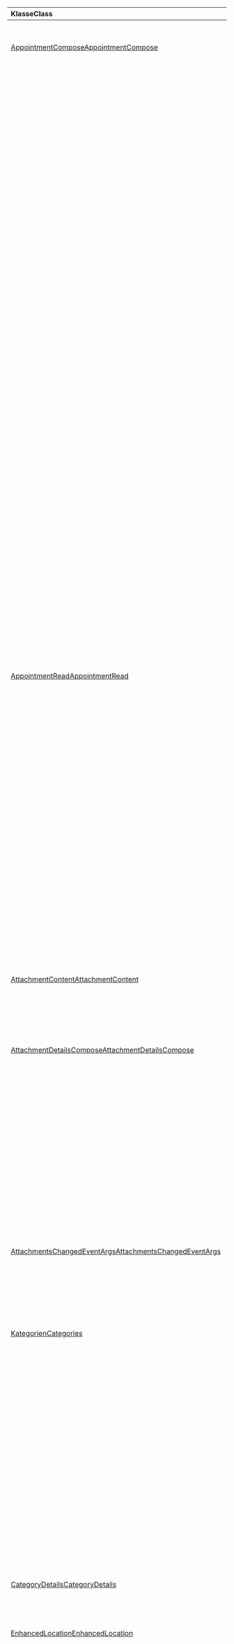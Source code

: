 | <span data-ttu-id="825cf-101">Klasse</span><span class="sxs-lookup"><span data-stu-id="825cf-101">Class</span></span> | <span data-ttu-id="825cf-102">Felder</span><span class="sxs-lookup"><span data-stu-id="825cf-102">Fields</span></span> | <span data-ttu-id="825cf-103">Beschreibung</span><span class="sxs-lookup"><span data-stu-id="825cf-103">Description</span></span> |
|:---|:---|:---|
|[<span data-ttu-id="825cf-104">AppointmentCompose</span><span class="sxs-lookup"><span data-stu-id="825cf-104">AppointmentCompose</span></span>](/javascript/api/outlook/outlook.appointmentcompose)|[<span data-ttu-id="825cf-105">addFileAttachmentFromBase64Async(base64File: string, attachmentName: string, callback?: (asyncResult: Office.AsyncResult <string> ) => void)</span><span class="sxs-lookup"><span data-stu-id="825cf-105">addFileAttachmentFromBase64Async(base64File: string, attachmentName: string, callback?: (asyncResult: Office.AsyncResult<string>) => void)</span></span>](/javascript/api/outlook/outlook.appointmentcompose#addfileattachmentfrombase64async-base64file--attachmentname--callback--asyncresult-)|<span data-ttu-id="825cf-106">Fügt eine Datei zu einer Nachricht oder einem Termin als Anlage hinzu.</span><span class="sxs-lookup"><span data-stu-id="825cf-106">Adds a file to a message or appointment as an attachment.</span></span>|
||[<span data-ttu-id="825cf-107">addFileAttachmentFromBase64Async(base64File: string, attachmentName: string, options: Office.AsyncContextOptions & { isInline: boolean }, callback?: (asyncResult: Office.AsyncResult <string> ) => void)</span><span class="sxs-lookup"><span data-stu-id="825cf-107">addFileAttachmentFromBase64Async(base64File: string, attachmentName: string, options: Office.AsyncContextOptions &  { isInline: boolean }, callback?: (asyncResult: Office.AsyncResult<string>) => void)</span></span>](/javascript/api/outlook/outlook.appointmentcompose#addfileattachmentfrombase64async-base64file--attachmentname--options--isinline--callback--asyncresult-)|<span data-ttu-id="825cf-108">Fügt eine Datei zu einer Nachricht oder einem Termin als Anlage hinzu.</span><span class="sxs-lookup"><span data-stu-id="825cf-108">Adds a file to a message or appointment as an attachment.</span></span>|
||[<span data-ttu-id="825cf-109">categories</span><span class="sxs-lookup"><span data-stu-id="825cf-109">categories</span></span>](/javascript/api/outlook/outlook.appointmentcompose#categories)|<span data-ttu-id="825cf-110">Ruft ein Objekt ab, das Methoden zum Verwalten der Kategorien des Elements bietet.</span><span class="sxs-lookup"><span data-stu-id="825cf-110">Gets an object that provides methods for managing the item's categories.</span></span>|
||[<span data-ttu-id="825cf-111">enhancedLocation</span><span class="sxs-lookup"><span data-stu-id="825cf-111">enhancedLocation</span></span>](/javascript/api/outlook/outlook.appointmentcompose#enhancedlocation)|<span data-ttu-id="825cf-112">Ruft die Speicherorte des Termins ab oder legt sie fest.</span><span class="sxs-lookup"><span data-stu-id="825cf-112">Gets or sets the locations of the appointment.</span></span>|
||[<span data-ttu-id="825cf-113">getAttachmentContentAsync(attachmentId: string, callback?: (asyncResult: Office.AsyncResult <AttachmentContent> ) => void)</span><span class="sxs-lookup"><span data-stu-id="825cf-113">getAttachmentContentAsync(attachmentId: string, callback?: (asyncResult: Office.AsyncResult<AttachmentContent>) => void)</span></span>](/javascript/api/outlook/outlook.appointmentcompose#getattachmentcontentasync-attachmentid--callback--asyncresult-)|<span data-ttu-id="825cf-114">Ruft eine Anlage aus einer Nachricht oder einem Termin ab und gibt sie als Objekt `AttachmentContent` zurück.</span><span class="sxs-lookup"><span data-stu-id="825cf-114">Gets an attachment from a message or appointment and returns it as an `AttachmentContent` object.</span></span>|
||[<span data-ttu-id="825cf-115">getAttachmentContentAsync(attachmentId: string, options: Office.AsyncContextOptions, callback?: (asyncResult: Office.AsyncResult <AttachmentContent> ) => void)</span><span class="sxs-lookup"><span data-stu-id="825cf-115">getAttachmentContentAsync(attachmentId: string, options: Office.AsyncContextOptions, callback?: (asyncResult: Office.AsyncResult<AttachmentContent>) => void)</span></span>](/javascript/api/outlook/outlook.appointmentcompose#getattachmentcontentasync-attachmentid--options--callback--asyncresult-)|<span data-ttu-id="825cf-116">Ruft eine Anlage aus einer Nachricht oder einem Termin ab und gibt sie als Objekt `AttachmentContent` zurück.</span><span class="sxs-lookup"><span data-stu-id="825cf-116">Gets an attachment from a message or appointment and returns it as an `AttachmentContent` object.</span></span>|
||<span data-ttu-id="825cf-117">[getAttachmentsAsync(callback?: (asyncResult: Office.AsyncResult<AttachmentDetailsCompose[]>) => void)](/javascript/api/outlook/outlook.appointmentcompose#getattachmentsasync-callback--asyncresult-)</span><span class="sxs-lookup"><span data-stu-id="825cf-117">[getAttachmentsAsync(callback?: (asyncResult: Office.AsyncResult<AttachmentDetailsCompose[]>) => void)](/javascript/api/outlook/outlook.appointmentcompose#getattachmentsasync-callback--asyncresult-)</span></span>|<span data-ttu-id="825cf-118">Ruft die Anlagen des Elements als Array ab.</span><span class="sxs-lookup"><span data-stu-id="825cf-118">Gets the item's attachments as an array.</span></span>|
||<span data-ttu-id="825cf-119">[getAttachmentsAsync(options: Office.AsyncContextOptions, callback?: (asyncResult: Office.AsyncResult<AttachmentDetailsCompose[]>) => void)](/javascript/api/outlook/outlook.appointmentcompose#getattachmentsasync-options--callback--asyncresult-)</span><span class="sxs-lookup"><span data-stu-id="825cf-119">[getAttachmentsAsync(options: Office.AsyncContextOptions, callback?: (asyncResult: Office.AsyncResult<AttachmentDetailsCompose[]>) => void)](/javascript/api/outlook/outlook.appointmentcompose#getattachmentsasync-options--callback--asyncresult-)</span></span>|<span data-ttu-id="825cf-120">Ruft die Anlagen des Elements als Array ab.</span><span class="sxs-lookup"><span data-stu-id="825cf-120">Gets the item's attachments as an array.</span></span>|
||[<span data-ttu-id="825cf-121">getItemIdAsync(callback: (asyncResult: Office.AsyncResult <string> ) => void)</span><span class="sxs-lookup"><span data-stu-id="825cf-121">getItemIdAsync(callback: (asyncResult: Office.AsyncResult<string>) => void)</span></span>](/javascript/api/outlook/outlook.appointmentcompose#getitemidasync-callback--asyncresult-)|<span data-ttu-id="825cf-122">Ruft asynchron die ID eines gespeicherten Elements ab.</span><span class="sxs-lookup"><span data-stu-id="825cf-122">Asynchronously gets the ID of a saved item.</span></span>|
||[<span data-ttu-id="825cf-123">getItemIdAsync(options: Office.AsyncContextOptions, callback: (asyncResult: Office.AsyncResult <string> ) => void)</span><span class="sxs-lookup"><span data-stu-id="825cf-123">getItemIdAsync(options: Office.AsyncContextOptions, callback: (asyncResult: Office.AsyncResult<string>) => void)</span></span>](/javascript/api/outlook/outlook.appointmentcompose#getitemidasync-options--callback--asyncresult-)|<span data-ttu-id="825cf-124">Ruft asynchron die ID eines gespeicherten Elements ab.</span><span class="sxs-lookup"><span data-stu-id="825cf-124">Asynchronously gets the ID of a saved item.</span></span>|
||[<span data-ttu-id="825cf-125">getSharedPropertiesAsync(callback: (asyncResult: Office.AsyncResult <SharedProperties> ) => void)</span><span class="sxs-lookup"><span data-stu-id="825cf-125">getSharedPropertiesAsync(callback: (asyncResult: Office.AsyncResult<SharedProperties>) => void)</span></span>](/javascript/api/outlook/outlook.appointmentcompose#getsharedpropertiesasync-callback--asyncresult-)|<span data-ttu-id="825cf-126">Ruft die Eigenschaften eines Termins oder einer Nachricht in einem freigegebenen Ordner ab.</span><span class="sxs-lookup"><span data-stu-id="825cf-126">Gets the properties of an appointment or message in a shared folder.</span></span>|
||[<span data-ttu-id="825cf-127">getSharedPropertiesAsync(options: Office.AsyncContextOptions, callback: (asyncResult: Office.AsyncResult <SharedProperties> ) => void)</span><span class="sxs-lookup"><span data-stu-id="825cf-127">getSharedPropertiesAsync(options: Office.AsyncContextOptions, callback: (asyncResult: Office.AsyncResult<SharedProperties>) => void)</span></span>](/javascript/api/outlook/outlook.appointmentcompose#getsharedpropertiesasync-options--callback--asyncresult-)|<span data-ttu-id="825cf-128">Ruft die Eigenschaften eines Termins oder einer Nachricht in einem freigegebenen Ordner ab.</span><span class="sxs-lookup"><span data-stu-id="825cf-128">Gets the properties of an appointment or message in a shared folder.</span></span>|
|[<span data-ttu-id="825cf-129">AppointmentRead</span><span class="sxs-lookup"><span data-stu-id="825cf-129">AppointmentRead</span></span>](/javascript/api/outlook/outlook.appointmentread)|[<span data-ttu-id="825cf-130">categories</span><span class="sxs-lookup"><span data-stu-id="825cf-130">categories</span></span>](/javascript/api/outlook/outlook.appointmentread#categories)|<span data-ttu-id="825cf-131">Ruft ein Objekt ab, das Methoden zum Verwalten der Kategorien des Elements bietet.</span><span class="sxs-lookup"><span data-stu-id="825cf-131">Gets an object that provides methods for managing the item's categories.</span></span>|
||[<span data-ttu-id="825cf-132">enhancedLocation</span><span class="sxs-lookup"><span data-stu-id="825cf-132">enhancedLocation</span></span>](/javascript/api/outlook/outlook.appointmentread#enhancedlocation)|<span data-ttu-id="825cf-133">Ruft die Speicherorte eines Termins ab.</span><span class="sxs-lookup"><span data-stu-id="825cf-133">Gets the locations of an appointment.</span></span>|
||[<span data-ttu-id="825cf-134">getAttachmentContentAsync(attachmentId: string, callback?: (asyncResult: Office.AsyncResult <AttachmentContent> ) => void)</span><span class="sxs-lookup"><span data-stu-id="825cf-134">getAttachmentContentAsync(attachmentId: string, callback?: (asyncResult: Office.AsyncResult<AttachmentContent>) => void)</span></span>](/javascript/api/outlook/outlook.appointmentread#getattachmentcontentasync-attachmentid--callback--asyncresult-)|<span data-ttu-id="825cf-135">Ruft eine Anlage aus einer Nachricht oder einem Termin ab und gibt sie als Objekt `AttachmentContent` zurück.</span><span class="sxs-lookup"><span data-stu-id="825cf-135">Gets an attachment from a message or appointment and returns it as an `AttachmentContent` object.</span></span>|
||[<span data-ttu-id="825cf-136">getAttachmentContentAsync(attachmentId: string, options: Office.AsyncContextOptions, callback?: (asyncResult: Office.AsyncResult <AttachmentContent> ) => void)</span><span class="sxs-lookup"><span data-stu-id="825cf-136">getAttachmentContentAsync(attachmentId: string, options: Office.AsyncContextOptions, callback?: (asyncResult: Office.AsyncResult<AttachmentContent>) => void)</span></span>](/javascript/api/outlook/outlook.appointmentread#getattachmentcontentasync-attachmentid--options--callback--asyncresult-)|<span data-ttu-id="825cf-137">Ruft eine Anlage aus einer Nachricht oder einem Termin ab und gibt sie als Objekt `AttachmentContent` zurück.</span><span class="sxs-lookup"><span data-stu-id="825cf-137">Gets an attachment from a message or appointment and returns it as an `AttachmentContent` object.</span></span>|
||[<span data-ttu-id="825cf-138">getSharedPropertiesAsync(callback: (asyncResult: Office.AsyncResult <SharedProperties> ) => void)</span><span class="sxs-lookup"><span data-stu-id="825cf-138">getSharedPropertiesAsync(callback: (asyncResult: Office.AsyncResult<SharedProperties>) => void)</span></span>](/javascript/api/outlook/outlook.appointmentread#getsharedpropertiesasync-callback--asyncresult-)|<span data-ttu-id="825cf-139">Ruft die Eigenschaften eines Termins oder einer Nachricht in einem freigegebenen Ordner ab.</span><span class="sxs-lookup"><span data-stu-id="825cf-139">Gets the properties of an appointment or message in a shared folder.</span></span>|
||[<span data-ttu-id="825cf-140">getSharedPropertiesAsync(options: Office.AsyncContextOptions, callback: (asyncResult: Office.AsyncResult <SharedProperties> ) => void)</span><span class="sxs-lookup"><span data-stu-id="825cf-140">getSharedPropertiesAsync(options: Office.AsyncContextOptions, callback: (asyncResult: Office.AsyncResult<SharedProperties>) => void)</span></span>](/javascript/api/outlook/outlook.appointmentread#getsharedpropertiesasync-options--callback--asyncresult-)|<span data-ttu-id="825cf-141">Ruft die Eigenschaften eines Termins oder einer Nachricht in einem freigegebenen Ordner ab.</span><span class="sxs-lookup"><span data-stu-id="825cf-141">Gets the properties of an appointment or message in a shared folder.</span></span>|
|[<span data-ttu-id="825cf-142">AttachmentContent</span><span class="sxs-lookup"><span data-stu-id="825cf-142">AttachmentContent</span></span>](/javascript/api/outlook/outlook.attachmentcontent)|[<span data-ttu-id="825cf-143">content</span><span class="sxs-lookup"><span data-stu-id="825cf-143">content</span></span>](/javascript/api/outlook/outlook.attachmentcontent#content)|<span data-ttu-id="825cf-144">Der Inhalt einer Anlage als Zeichenfolge.</span><span class="sxs-lookup"><span data-stu-id="825cf-144">The content of an attachment as a string.</span></span>|
||[<span data-ttu-id="825cf-145">format</span><span class="sxs-lookup"><span data-stu-id="825cf-145">format</span></span>](/javascript/api/outlook/outlook.attachmentcontent#format)|<span data-ttu-id="825cf-146">Das Zeichenfolgenformat, das für den Inhalt einer Anlage verwendet werden soll.</span><span class="sxs-lookup"><span data-stu-id="825cf-146">The string format to use for an attachment's content.</span></span>|
|[<span data-ttu-id="825cf-147">AttachmentDetailsCompose</span><span class="sxs-lookup"><span data-stu-id="825cf-147">AttachmentDetailsCompose</span></span>](/javascript/api/outlook/outlook.attachmentdetailscompose)|[<span data-ttu-id="825cf-148">attachmentType</span><span class="sxs-lookup"><span data-stu-id="825cf-148">attachmentType</span></span>](/javascript/api/outlook/outlook.attachmentdetailscompose#attachmenttype)|<span data-ttu-id="825cf-149">Ruft einen Wert ab, der den Typ einer Anlage angibt.</span><span class="sxs-lookup"><span data-stu-id="825cf-149">Gets a value that indicates the type of an attachment.</span></span>|
||[<span data-ttu-id="825cf-150">id</span><span class="sxs-lookup"><span data-stu-id="825cf-150">id</span></span>](/javascript/api/outlook/outlook.attachmentdetailscompose#id)|<span data-ttu-id="825cf-151">Ruft den Index der Anlage ab.</span><span class="sxs-lookup"><span data-stu-id="825cf-151">Gets the index of the attachment.</span></span>|
||[<span data-ttu-id="825cf-152">isInline</span><span class="sxs-lookup"><span data-stu-id="825cf-152">isInline</span></span>](/javascript/api/outlook/outlook.attachmentdetailscompose#isinline)|<span data-ttu-id="825cf-153">Ruft einen Wert ab, der angibt, ob die Anlage im Textkörper des Elements angezeigt werden soll.</span><span class="sxs-lookup"><span data-stu-id="825cf-153">Gets a value that indicates whether the attachment should be displayed in the body of the item.</span></span>|
||[<span data-ttu-id="825cf-154">name</span><span class="sxs-lookup"><span data-stu-id="825cf-154">name</span></span>](/javascript/api/outlook/outlook.attachmentdetailscompose#name)|<span data-ttu-id="825cf-155">Ruft den Namen der Anlage ab.</span><span class="sxs-lookup"><span data-stu-id="825cf-155">Gets the name of the attachment.</span></span>|
||[<span data-ttu-id="825cf-156">size</span><span class="sxs-lookup"><span data-stu-id="825cf-156">size</span></span>](/javascript/api/outlook/outlook.attachmentdetailscompose#size)|<span data-ttu-id="825cf-157">Ruft die Größe der Anlage in Byte ab.</span><span class="sxs-lookup"><span data-stu-id="825cf-157">Gets the size of the attachment in bytes.</span></span>|
||[<span data-ttu-id="825cf-158">url</span><span class="sxs-lookup"><span data-stu-id="825cf-158">url</span></span>](/javascript/api/outlook/outlook.attachmentdetailscompose#url)|<span data-ttu-id="825cf-159">Ruft die URL der Anlage ab, wenn ihr Typ `MailboxEnums.AttachmentType.Cloud` ist.</span><span class="sxs-lookup"><span data-stu-id="825cf-159">Gets the url of the attachment if its type is `MailboxEnums.AttachmentType.Cloud`.</span></span>|
|[<span data-ttu-id="825cf-160">AttachmentsChangedEventArgs</span><span class="sxs-lookup"><span data-stu-id="825cf-160">AttachmentsChangedEventArgs</span></span>](/javascript/api/outlook/outlook.attachmentschangedeventargs)|[<span data-ttu-id="825cf-161">attachmentDetails</span><span class="sxs-lookup"><span data-stu-id="825cf-161">attachmentDetails</span></span>](/javascript/api/outlook/outlook.attachmentschangedeventargs#attachmentdetails)||
||[<span data-ttu-id="825cf-162">attachmentStatus</span><span class="sxs-lookup"><span data-stu-id="825cf-162">attachmentStatus</span></span>](/javascript/api/outlook/outlook.attachmentschangedeventargs#attachmentstatus)|<span data-ttu-id="825cf-163">Ruft ab, ob die Anlagen hinzugefügt oder entfernt wurden.</span><span class="sxs-lookup"><span data-stu-id="825cf-163">Gets whether the attachments were added or removed.</span></span>|
||[<span data-ttu-id="825cf-164">type</span><span class="sxs-lookup"><span data-stu-id="825cf-164">type</span></span>](/javascript/api/outlook/outlook.attachmentschangedeventargs#type)|<span data-ttu-id="825cf-165">Ruft den Typ des Ereignisses ab.</span><span class="sxs-lookup"><span data-stu-id="825cf-165">Gets the type of the event.</span></span>|
|[<span data-ttu-id="825cf-166">Kategorien</span><span class="sxs-lookup"><span data-stu-id="825cf-166">Categories</span></span>](/javascript/api/outlook/outlook.categories)|<span data-ttu-id="825cf-167">[addAsync(categories: string[], callback?: (asyncResult: Office.AsyncResult <void> ) => void)](/javascript/api/outlook/outlook.categories#addasync-categories--callback--asyncresult-)</span><span class="sxs-lookup"><span data-stu-id="825cf-167">[addAsync(categories: string[], callback?: (asyncResult: Office.AsyncResult<void>) => void)](/javascript/api/outlook/outlook.categories#addasync-categories--callback--asyncresult-)</span></span>|<span data-ttu-id="825cf-168">Fügt einem Element Kategorien hinzu.</span><span class="sxs-lookup"><span data-stu-id="825cf-168">Adds categories to an item.</span></span>|
||<span data-ttu-id="825cf-169">[addAsync(categories: string[], options: Office.AsyncContextOptions, callback?: (asyncResult: Office.AsyncResult <void> ) => void)](/javascript/api/outlook/outlook.categories#addasync-categories--options--callback--asyncresult-)</span><span class="sxs-lookup"><span data-stu-id="825cf-169">[addAsync(categories: string[], options: Office.AsyncContextOptions, callback?: (asyncResult: Office.AsyncResult<void>) => void)](/javascript/api/outlook/outlook.categories#addasync-categories--options--callback--asyncresult-)</span></span>|<span data-ttu-id="825cf-170">Fügt einem Element Kategorien hinzu.</span><span class="sxs-lookup"><span data-stu-id="825cf-170">Adds categories to an item.</span></span>|
||<span data-ttu-id="825cf-171">[getAsync(callback: (asyncResult: Office.AsyncResult<CategoryDetails[]>) => void)](/javascript/api/outlook/outlook.categories#getasync-callback--asyncresult-)</span><span class="sxs-lookup"><span data-stu-id="825cf-171">[getAsync(callback: (asyncResult: Office.AsyncResult<CategoryDetails[]>) => void)](/javascript/api/outlook/outlook.categories#getasync-callback--asyncresult-)</span></span>|<span data-ttu-id="825cf-172">Ruft die Kategorien eines Elements ab.</span><span class="sxs-lookup"><span data-stu-id="825cf-172">Gets an item's categories.</span></span>|
||<span data-ttu-id="825cf-173">[getAsync(options: Office.AsyncContextOptions, callback: (asyncResult: Office.AsyncResult<CategoryDetails[]>) => void)](/javascript/api/outlook/outlook.categories#getasync-options--callback--asyncresult-)</span><span class="sxs-lookup"><span data-stu-id="825cf-173">[getAsync(options: Office.AsyncContextOptions, callback: (asyncResult: Office.AsyncResult<CategoryDetails[]>) => void)](/javascript/api/outlook/outlook.categories#getasync-options--callback--asyncresult-)</span></span>|<span data-ttu-id="825cf-174">Ruft die Kategorien eines Elements ab.</span><span class="sxs-lookup"><span data-stu-id="825cf-174">Gets an item's categories.</span></span>|
||<span data-ttu-id="825cf-175">[removeAsync(categories: string[], callback?: (asyncResult: Office.AsyncResult <void> ) => void)](/javascript/api/outlook/outlook.categories#removeasync-categories--callback--asyncresult-)</span><span class="sxs-lookup"><span data-stu-id="825cf-175">[removeAsync(categories: string[], callback?: (asyncResult: Office.AsyncResult<void>) => void)](/javascript/api/outlook/outlook.categories#removeasync-categories--callback--asyncresult-)</span></span>|<span data-ttu-id="825cf-176">Entfernt Kategorien aus einem Element.</span><span class="sxs-lookup"><span data-stu-id="825cf-176">Removes categories from an item.</span></span>|
||<span data-ttu-id="825cf-177">[removeAsync(categories: string[], options: Office.AsyncContextOptions, callback?: (asyncResult: Office.AsyncResult <void> ) => void)](/javascript/api/outlook/outlook.categories#removeasync-categories--options--callback--asyncresult-)</span><span class="sxs-lookup"><span data-stu-id="825cf-177">[removeAsync(categories: string[], options: Office.AsyncContextOptions, callback?: (asyncResult: Office.AsyncResult<void>) => void)](/javascript/api/outlook/outlook.categories#removeasync-categories--options--callback--asyncresult-)</span></span>|<span data-ttu-id="825cf-178">Entfernt Kategorien aus einem Element.</span><span class="sxs-lookup"><span data-stu-id="825cf-178">Removes categories from an item.</span></span>|
|[<span data-ttu-id="825cf-179">CategoryDetails</span><span class="sxs-lookup"><span data-stu-id="825cf-179">CategoryDetails</span></span>](/javascript/api/outlook/outlook.categorydetails)|[<span data-ttu-id="825cf-180">color</span><span class="sxs-lookup"><span data-stu-id="825cf-180">color</span></span>](/javascript/api/outlook/outlook.categorydetails#color)|<span data-ttu-id="825cf-181">Die Farbe der Kategorie.</span><span class="sxs-lookup"><span data-stu-id="825cf-181">The color of the category.</span></span>|
||[<span data-ttu-id="825cf-182">displayName</span><span class="sxs-lookup"><span data-stu-id="825cf-182">displayName</span></span>](/javascript/api/outlook/outlook.categorydetails#displayname)|<span data-ttu-id="825cf-183">Der Name der Kategorie.</span><span class="sxs-lookup"><span data-stu-id="825cf-183">The name of the category.</span></span>|
|[<span data-ttu-id="825cf-184">EnhancedLocation</span><span class="sxs-lookup"><span data-stu-id="825cf-184">EnhancedLocation</span></span>](/javascript/api/outlook/outlook.enhancedlocation)|<span data-ttu-id="825cf-185">[addAsync(locationIdentifiers: LocationIdentifier[], callback?: (asyncResult: Office.AsyncResult <void> ) => void)](/javascript/api/outlook/outlook.enhancedlocation#addasync-locationidentifiers--callback--asyncresult-)</span><span class="sxs-lookup"><span data-stu-id="825cf-185">[addAsync(locationIdentifiers: LocationIdentifier[], callback?: (asyncResult: Office.AsyncResult<void>) => void)](/javascript/api/outlook/outlook.enhancedlocation#addasync-locationidentifiers--callback--asyncresult-)</span></span>|<span data-ttu-id="825cf-186">Fügt dem Satz von Speicherorten hinzu, die dem Termin zugeordnet sind.</span><span class="sxs-lookup"><span data-stu-id="825cf-186">Adds to the set of locations associated with the appointment.</span></span>|
||<span data-ttu-id="825cf-187">[addAsync(locationIdentifiers: LocationIdentifier[], options: Office.AsyncContextOptions, callback?: (asyncResult: Office.AsyncResult <void> ) => void)](/javascript/api/outlook/outlook.enhancedlocation#addasync-locationidentifiers--options--callback--asyncresult-)</span><span class="sxs-lookup"><span data-stu-id="825cf-187">[addAsync(locationIdentifiers: LocationIdentifier[], options: Office.AsyncContextOptions, callback?: (asyncResult: Office.AsyncResult<void>) => void)](/javascript/api/outlook/outlook.enhancedlocation#addasync-locationidentifiers--options--callback--asyncresult-)</span></span>|<span data-ttu-id="825cf-188">Fügt dem Satz von Speicherorten hinzu, die dem Termin zugeordnet sind.</span><span class="sxs-lookup"><span data-stu-id="825cf-188">Adds to the set of locations associated with the appointment.</span></span>|
||<span data-ttu-id="825cf-189">[getAsync(callback?: (asyncResult: Office.AsyncResult<LocationDetails[]>) => void)](/javascript/api/outlook/outlook.enhancedlocation#getasync-callback--asyncresult-)</span><span class="sxs-lookup"><span data-stu-id="825cf-189">[getAsync(callback?: (asyncResult: Office.AsyncResult<LocationDetails[]>) => void)](/javascript/api/outlook/outlook.enhancedlocation#getasync-callback--asyncresult-)</span></span>|<span data-ttu-id="825cf-190">Ruft den Satz von Speicherorten ab, die dem Termin zugeordnet sind.</span><span class="sxs-lookup"><span data-stu-id="825cf-190">Gets the set of locations associated with the appointment.</span></span>|
||<span data-ttu-id="825cf-191">[getAsync(options: Office.AsyncContextOptions, callback?: (asyncResult: Office.AsyncResult<LocationDetails[]>) => void)](/javascript/api/outlook/outlook.enhancedlocation#getasync-options--callback--asyncresult-)</span><span class="sxs-lookup"><span data-stu-id="825cf-191">[getAsync(options: Office.AsyncContextOptions, callback?: (asyncResult: Office.AsyncResult<LocationDetails[]>) => void)](/javascript/api/outlook/outlook.enhancedlocation#getasync-options--callback--asyncresult-)</span></span>|<span data-ttu-id="825cf-192">Ruft den Satz von Speicherorten ab, die dem Termin zugeordnet sind.</span><span class="sxs-lookup"><span data-stu-id="825cf-192">Gets the set of locations associated with the appointment.</span></span>|
||<span data-ttu-id="825cf-193">[removeAsync(locationIdentifiers: LocationIdentifier[], callback?: (asyncResult: Office.AsyncResult <void> ) => void)](/javascript/api/outlook/outlook.enhancedlocation#removeasync-locationidentifiers--callback--asyncresult-)</span><span class="sxs-lookup"><span data-stu-id="825cf-193">[removeAsync(locationIdentifiers: LocationIdentifier[], callback?: (asyncResult: Office.AsyncResult<void>) => void)](/javascript/api/outlook/outlook.enhancedlocation#removeasync-locationidentifiers--callback--asyncresult-)</span></span>|<span data-ttu-id="825cf-194">Entfernt die Dem Termin zugeordneten Speicherorte.</span><span class="sxs-lookup"><span data-stu-id="825cf-194">Removes the set of locations associated with the appointment.</span></span>|
||<span data-ttu-id="825cf-195">[removeAsync(locationIdentifiers: LocationIdentifier[], options: Office.AsyncContextOptions, callback?: (asyncResult: Office.AsyncResult <void> ) => void)](/javascript/api/outlook/outlook.enhancedlocation#removeasync-locationidentifiers--options--callback--asyncresult-)</span><span class="sxs-lookup"><span data-stu-id="825cf-195">[removeAsync(locationIdentifiers: LocationIdentifier[], options: Office.AsyncContextOptions, callback?: (asyncResult: Office.AsyncResult<void>) => void)](/javascript/api/outlook/outlook.enhancedlocation#removeasync-locationidentifiers--options--callback--asyncresult-)</span></span>|<span data-ttu-id="825cf-196">Entfernt die Dem Termin zugeordneten Speicherorte.</span><span class="sxs-lookup"><span data-stu-id="825cf-196">Removes the set of locations associated with the appointment.</span></span>|
|[<span data-ttu-id="825cf-197">EnhancedLocationsChangedEventArgs</span><span class="sxs-lookup"><span data-stu-id="825cf-197">EnhancedLocationsChangedEventArgs</span></span>](/javascript/api/outlook/outlook.enhancedlocationschangedeventargs)|[<span data-ttu-id="825cf-198">enhancedLocations</span><span class="sxs-lookup"><span data-stu-id="825cf-198">enhancedLocations</span></span>](/javascript/api/outlook/outlook.enhancedlocationschangedeventargs#enhancedlocations)|<span data-ttu-id="825cf-199">Ruft den Satz erweiterter Speicherorte ab.</span><span class="sxs-lookup"><span data-stu-id="825cf-199">Gets the set of enhanced locations.</span></span>|
||[<span data-ttu-id="825cf-200">type</span><span class="sxs-lookup"><span data-stu-id="825cf-200">type</span></span>](/javascript/api/outlook/outlook.enhancedlocationschangedeventargs#type)|<span data-ttu-id="825cf-201">Ruft den Typ des Ereignisses ab.</span><span class="sxs-lookup"><span data-stu-id="825cf-201">Gets the type of the event.</span></span>|
|[<span data-ttu-id="825cf-202">InternetHeaders</span><span class="sxs-lookup"><span data-stu-id="825cf-202">InternetHeaders</span></span>](/javascript/api/outlook/outlook.internetheaders)|<span data-ttu-id="825cf-203">[getAsync(names: string[], callback?: (asyncResult: Office.AsyncResult <InternetHeaders> ) => void)](/javascript/api/outlook/outlook.internetheaders#getasync-names--callback--asyncresult-)</span><span class="sxs-lookup"><span data-stu-id="825cf-203">[getAsync(names: string[], callback?: (asyncResult: Office.AsyncResult<InternetHeaders>) => void)](/javascript/api/outlook/outlook.internetheaders#getasync-names--callback--asyncresult-)</span></span>|<span data-ttu-id="825cf-204">Bei einem Array von Internetheadernamen gibt diese Methode ein Wörterbuch zurück, das diese Internetheader und deren Werte enthält.</span><span class="sxs-lookup"><span data-stu-id="825cf-204">Given an array of internet header names, this method returns a dictionary containing those internet headers and their values.</span></span>|
||<span data-ttu-id="825cf-205">[getAsync(names: string[], options: Office.AsyncContextOptions, callback?: (asyncResult: Office.AsyncResult <InternetHeaders> ) => void)](/javascript/api/outlook/outlook.internetheaders#getasync-names--options--callback--asyncresult-)</span><span class="sxs-lookup"><span data-stu-id="825cf-205">[getAsync(names: string[], options: Office.AsyncContextOptions, callback?: (asyncResult: Office.AsyncResult<InternetHeaders>) => void)](/javascript/api/outlook/outlook.internetheaders#getasync-names--options--callback--asyncresult-)</span></span>|<span data-ttu-id="825cf-206">Bei einem Array von Internetheadernamen gibt diese Methode ein Wörterbuch zurück, das diese Internetheader und deren Werte enthält.</span><span class="sxs-lookup"><span data-stu-id="825cf-206">Given an array of internet header names, this method returns a dictionary containing those internet headers and their values.</span></span>|
||<span data-ttu-id="825cf-207">[removeAsync(names: string[], callback?: (asyncResult: Office.AsyncResult <InternetHeaders> ) => void)](/javascript/api/outlook/outlook.internetheaders#removeasync-names--callback--asyncresult-)</span><span class="sxs-lookup"><span data-stu-id="825cf-207">[removeAsync(names: string[], callback?: (asyncResult: Office.AsyncResult<InternetHeaders>) => void)](/javascript/api/outlook/outlook.internetheaders#removeasync-names--callback--asyncresult-)</span></span>|<span data-ttu-id="825cf-208">Bei einem Array von Internetheadernamen entfernt diese Methode die angegebenen Kopfzeilen aus der Internetheadersammlung.</span><span class="sxs-lookup"><span data-stu-id="825cf-208">Given an array of internet header names, this method removes the specified headers from the internet header collection.</span></span>|
||<span data-ttu-id="825cf-209">[removeAsync(names: string[], options: Office.AsyncContextOptions, callback?: (asyncResult: Office.AsyncResult <InternetHeaders> ) => void)](/javascript/api/outlook/outlook.internetheaders#removeasync-names--options--callback--asyncresult-)</span><span class="sxs-lookup"><span data-stu-id="825cf-209">[removeAsync(names: string[], options: Office.AsyncContextOptions, callback?: (asyncResult: Office.AsyncResult<InternetHeaders>) => void)](/javascript/api/outlook/outlook.internetheaders#removeasync-names--options--callback--asyncresult-)</span></span>|<span data-ttu-id="825cf-210">Bei einem Array von Internetheadernamen entfernt diese Methode die angegebenen Kopfzeilen aus der Internetheadersammlung.</span><span class="sxs-lookup"><span data-stu-id="825cf-210">Given an array of internet header names, this method removes the specified headers from the internet header collection.</span></span>|
||[<span data-ttu-id="825cf-211">setAsync(headers: Object, callback?: (asyncResult: Office.AsyncResult <void> ) => void)</span><span class="sxs-lookup"><span data-stu-id="825cf-211">setAsync(headers: Object, callback?: (asyncResult: Office.AsyncResult<void>) => void)</span></span>](/javascript/api/outlook/outlook.internetheaders#setasync-headers--callback--asyncresult-)|<span data-ttu-id="825cf-212">Legt die angegebenen Internetheader auf die angegebenen Werte fest.</span><span class="sxs-lookup"><span data-stu-id="825cf-212">Sets the specified internet headers to the specified values.</span></span>|
||[<span data-ttu-id="825cf-213">setAsync(headers: Object, options: Office.AsyncContextOptions, callback?: (asyncResult: Office.AsyncResult <void> ) => void)</span><span class="sxs-lookup"><span data-stu-id="825cf-213">setAsync(headers: Object, options: Office.AsyncContextOptions, callback?: (asyncResult: Office.AsyncResult<void>) => void)</span></span>](/javascript/api/outlook/outlook.internetheaders#setasync-headers--options--callback--asyncresult-)|<span data-ttu-id="825cf-214">Legt die angegebenen Internetheader auf die angegebenen Werte fest.</span><span class="sxs-lookup"><span data-stu-id="825cf-214">Sets the specified internet headers to the specified values.</span></span>|
|[<span data-ttu-id="825cf-215">LocationDetails</span><span class="sxs-lookup"><span data-stu-id="825cf-215">LocationDetails</span></span>](/javascript/api/outlook/outlook.locationdetails)|[<span data-ttu-id="825cf-216">displayName</span><span class="sxs-lookup"><span data-stu-id="825cf-216">displayName</span></span>](/javascript/api/outlook/outlook.locationdetails#displayname)|<span data-ttu-id="825cf-217">Der Anzeigename des Speicherorts.</span><span class="sxs-lookup"><span data-stu-id="825cf-217">The location's display name.</span></span>|
||[<span data-ttu-id="825cf-218">emailAddress</span><span class="sxs-lookup"><span data-stu-id="825cf-218">emailAddress</span></span>](/javascript/api/outlook/outlook.locationdetails#emailaddress)|<span data-ttu-id="825cf-219">Die dem Standort zugeordnete E-Mail-Adresse.</span><span class="sxs-lookup"><span data-stu-id="825cf-219">The email address associated with the location.</span></span>|
||[<span data-ttu-id="825cf-220">locationIdentifier</span><span class="sxs-lookup"><span data-stu-id="825cf-220">locationIdentifier</span></span>](/javascript/api/outlook/outlook.locationdetails#locationidentifier)|<span data-ttu-id="825cf-221">Die `LocationIdentifier` des Speicherorts.</span><span class="sxs-lookup"><span data-stu-id="825cf-221">The `LocationIdentifier` of the location.</span></span>|
|[<span data-ttu-id="825cf-222">LocationIdentifier</span><span class="sxs-lookup"><span data-stu-id="825cf-222">LocationIdentifier</span></span>](/javascript/api/outlook/outlook.locationidentifier)|[<span data-ttu-id="825cf-223">id</span><span class="sxs-lookup"><span data-stu-id="825cf-223">id</span></span>](/javascript/api/outlook/outlook.locationidentifier#id)|<span data-ttu-id="825cf-224">Die eindeutige ID des Speicherorts.</span><span class="sxs-lookup"><span data-stu-id="825cf-224">The location's unique ID.</span></span>|
||[<span data-ttu-id="825cf-225">type</span><span class="sxs-lookup"><span data-stu-id="825cf-225">type</span></span>](/javascript/api/outlook/outlook.locationidentifier#type)|<span data-ttu-id="825cf-226">Der Typ des Speicherorts.</span><span class="sxs-lookup"><span data-stu-id="825cf-226">The location's type.</span></span>|
|[<span data-ttu-id="825cf-227">Postfach</span><span class="sxs-lookup"><span data-stu-id="825cf-227">Mailbox</span></span>](/javascript/api/outlook/outlook.mailbox)|[<span data-ttu-id="825cf-228">masterCategories</span><span class="sxs-lookup"><span data-stu-id="825cf-228">masterCategories</span></span>](/javascript/api/outlook/outlook.mailbox#mastercategories)|<span data-ttu-id="825cf-229">Ruft ein Objekt ab, das Methoden zum Verwalten der Kategorienmasterliste bietet, die einem Postfach zugeordnet sind.</span><span class="sxs-lookup"><span data-stu-id="825cf-229">Gets an object that provides methods to manage the categories master list associated with a mailbox.</span></span>|
|[<span data-ttu-id="825cf-230">MasterCategories</span><span class="sxs-lookup"><span data-stu-id="825cf-230">MasterCategories</span></span>](/javascript/api/outlook/outlook.mastercategories)|<span data-ttu-id="825cf-231">[addAsync(categories: CategoryDetails[], callback?: (asyncResult: Office.AsyncResult <void> ) => void)](/javascript/api/outlook/outlook.mastercategories#addasync-categories--callback--asyncresult-)</span><span class="sxs-lookup"><span data-stu-id="825cf-231">[addAsync(categories: CategoryDetails[], callback?: (asyncResult: Office.AsyncResult<void>) => void)](/javascript/api/outlook/outlook.mastercategories#addasync-categories--callback--asyncresult-)</span></span>|<span data-ttu-id="825cf-232">Fügt der Masterliste eines Postfachs Kategorien hinzu.</span><span class="sxs-lookup"><span data-stu-id="825cf-232">Adds categories to the master list on a mailbox.</span></span>|
||<span data-ttu-id="825cf-233">[addAsync(categories: CategoryDetails[], options: Office.AsyncContextOptions, callback?: (asyncResult: Office.AsyncResult <void> ) => void)](/javascript/api/outlook/outlook.mastercategories#addasync-categories--options--callback--asyncresult-)</span><span class="sxs-lookup"><span data-stu-id="825cf-233">[addAsync(categories: CategoryDetails[], options: Office.AsyncContextOptions, callback?: (asyncResult: Office.AsyncResult<void>) => void)](/javascript/api/outlook/outlook.mastercategories#addasync-categories--options--callback--asyncresult-)</span></span>|<span data-ttu-id="825cf-234">Fügt der Masterliste eines Postfachs Kategorien hinzu.</span><span class="sxs-lookup"><span data-stu-id="825cf-234">Adds categories to the master list on a mailbox.</span></span>|
||<span data-ttu-id="825cf-235">[getAsync(callback: (asyncResult: Office.AsyncResult<CategoryDetails[]>) => void)](/javascript/api/outlook/outlook.mastercategories#getasync-callback--asyncresult-)</span><span class="sxs-lookup"><span data-stu-id="825cf-235">[getAsync(callback: (asyncResult: Office.AsyncResult<CategoryDetails[]>) => void)](/javascript/api/outlook/outlook.mastercategories#getasync-callback--asyncresult-)</span></span>|<span data-ttu-id="825cf-236">Ruft die Hauptliste der Kategorien für ein Postfach ab.</span><span class="sxs-lookup"><span data-stu-id="825cf-236">Gets the master list of categories on a mailbox.</span></span>|
||<span data-ttu-id="825cf-237">[getAsync(options: Office.AsyncContextOptions, callback: (asyncResult: Office.AsyncResult<CategoryDetails[]>) => void)](/javascript/api/outlook/outlook.mastercategories#getasync-options--callback--asyncresult-)</span><span class="sxs-lookup"><span data-stu-id="825cf-237">[getAsync(options: Office.AsyncContextOptions, callback: (asyncResult: Office.AsyncResult<CategoryDetails[]>) => void)](/javascript/api/outlook/outlook.mastercategories#getasync-options--callback--asyncresult-)</span></span>|<span data-ttu-id="825cf-238">Ruft die Hauptliste der Kategorien für ein Postfach ab.</span><span class="sxs-lookup"><span data-stu-id="825cf-238">Gets the master list of categories on a mailbox.</span></span>|
||<span data-ttu-id="825cf-239">[removeAsync(categories: string[], callback?: (asyncResult: Office.AsyncResult <void> ) => void)](/javascript/api/outlook/outlook.mastercategories#removeasync-categories--callback--asyncresult-)</span><span class="sxs-lookup"><span data-stu-id="825cf-239">[removeAsync(categories: string[], callback?: (asyncResult: Office.AsyncResult<void>) => void)](/javascript/api/outlook/outlook.mastercategories#removeasync-categories--callback--asyncresult-)</span></span>|<span data-ttu-id="825cf-240">Entfernt Kategorien aus der Masterliste eines Postfachs.</span><span class="sxs-lookup"><span data-stu-id="825cf-240">Removes categories from the master list on a mailbox.</span></span>|
||<span data-ttu-id="825cf-241">[removeAsync(categories: string[], options: Office.AsyncContextOptions, callback?: (asyncResult: Office.AsyncResult <void> ) => void)](/javascript/api/outlook/outlook.mastercategories#removeasync-categories--options--callback--asyncresult-)</span><span class="sxs-lookup"><span data-stu-id="825cf-241">[removeAsync(categories: string[], options: Office.AsyncContextOptions, callback?: (asyncResult: Office.AsyncResult<void>) => void)](/javascript/api/outlook/outlook.mastercategories#removeasync-categories--options--callback--asyncresult-)</span></span>|<span data-ttu-id="825cf-242">Entfernt Kategorien aus der Masterliste eines Postfachs.</span><span class="sxs-lookup"><span data-stu-id="825cf-242">Removes categories from the master list on a mailbox.</span></span>|
|[<span data-ttu-id="825cf-243">MessageCompose</span><span class="sxs-lookup"><span data-stu-id="825cf-243">MessageCompose</span></span>](/javascript/api/outlook/outlook.messagecompose)|[<span data-ttu-id="825cf-244">addFileAttachmentFromBase64Async(base64File: string, attachmentName: string, callback?: (asyncResult: Office.AsyncResult <string> ) => void)</span><span class="sxs-lookup"><span data-stu-id="825cf-244">addFileAttachmentFromBase64Async(base64File: string, attachmentName: string, callback?: (asyncResult: Office.AsyncResult<string>) => void)</span></span>](/javascript/api/outlook/outlook.messagecompose#addfileattachmentfrombase64async-base64file--attachmentname--callback--asyncresult-)|<span data-ttu-id="825cf-245">Fügt eine Datei zu einer Nachricht oder einem Termin als Anlage hinzu.</span><span class="sxs-lookup"><span data-stu-id="825cf-245">Adds a file to a message or appointment as an attachment.</span></span>|
||[<span data-ttu-id="825cf-246">addFileAttachmentFromBase64Async(base64File: string, attachmentName: string, options: Office.AsyncContextOptions & { isInline: boolean }, callback?: (asyncResult: Office.AsyncResult <string> ) => void)</span><span class="sxs-lookup"><span data-stu-id="825cf-246">addFileAttachmentFromBase64Async(base64File: string, attachmentName: string, options: Office.AsyncContextOptions & { isInline: boolean }, callback?: (asyncResult: Office.AsyncResult<string>) => void)</span></span>](/javascript/api/outlook/outlook.messagecompose#addfileattachmentfrombase64async-base64file--attachmentname--options--isinline--callback--asyncresult-)|<span data-ttu-id="825cf-247">Fügt eine Datei zu einer Nachricht oder einem Termin als Anlage hinzu.</span><span class="sxs-lookup"><span data-stu-id="825cf-247">Adds a file to a message or appointment as an attachment.</span></span>|
||[<span data-ttu-id="825cf-248">categories</span><span class="sxs-lookup"><span data-stu-id="825cf-248">categories</span></span>](/javascript/api/outlook/outlook.messagecompose#categories)|<span data-ttu-id="825cf-249">Ruft ein Objekt ab, das Methoden zum Verwalten der Kategorien des Elements bietet.</span><span class="sxs-lookup"><span data-stu-id="825cf-249">Gets an object that provides methods for managing the item's categories.</span></span>|
||[<span data-ttu-id="825cf-250">getAttachmentContentAsync(attachmentId: string, callback?: (asyncResult: Office.AsyncResult <AttachmentContent> ) => void)</span><span class="sxs-lookup"><span data-stu-id="825cf-250">getAttachmentContentAsync(attachmentId: string, callback?: (asyncResult: Office.AsyncResult<AttachmentContent>) => void)</span></span>](/javascript/api/outlook/outlook.messagecompose#getattachmentcontentasync-attachmentid--callback--asyncresult-)|<span data-ttu-id="825cf-251">Ruft eine Anlage aus einer Nachricht oder einem Termin ab und gibt sie als Objekt `AttachmentContent` zurück.</span><span class="sxs-lookup"><span data-stu-id="825cf-251">Gets an attachment from a message or appointment and returns it as an `AttachmentContent` object.</span></span>|
||[<span data-ttu-id="825cf-252">getAttachmentContentAsync(attachmentId: string, options: Office.AsyncContextOptions, callback?: (asyncResult: Office.AsyncResult <AttachmentContent> ) => void)</span><span class="sxs-lookup"><span data-stu-id="825cf-252">getAttachmentContentAsync(attachmentId: string, options: Office.AsyncContextOptions, callback?: (asyncResult: Office.AsyncResult<AttachmentContent>) => void)</span></span>](/javascript/api/outlook/outlook.messagecompose#getattachmentcontentasync-attachmentid--options--callback--asyncresult-)|<span data-ttu-id="825cf-253">Ruft eine Anlage aus einer Nachricht oder einem Termin ab und gibt sie als Objekt `AttachmentContent` zurück.</span><span class="sxs-lookup"><span data-stu-id="825cf-253">Gets an attachment from a message or appointment and returns it as an `AttachmentContent` object.</span></span>|
||<span data-ttu-id="825cf-254">[getAttachmentsAsync(callback?: (asyncResult: Office.AsyncResult<AttachmentDetailsCompose[]>) => void)](/javascript/api/outlook/outlook.messagecompose#getattachmentsasync-callback--asyncresult-)</span><span class="sxs-lookup"><span data-stu-id="825cf-254">[getAttachmentsAsync(callback?: (asyncResult: Office.AsyncResult<AttachmentDetailsCompose[]>) => void)](/javascript/api/outlook/outlook.messagecompose#getattachmentsasync-callback--asyncresult-)</span></span>|<span data-ttu-id="825cf-255">Ruft die Anlagen des Elements als Array ab.</span><span class="sxs-lookup"><span data-stu-id="825cf-255">Gets the item's attachments as an array.</span></span>|
||<span data-ttu-id="825cf-256">[getAttachmentsAsync(options: Office.AsyncContextOptions, callback?: (asyncResult: Office.AsyncResult<AttachmentDetailsCompose[]>) => void)](/javascript/api/outlook/outlook.messagecompose#getattachmentsasync-options--callback--asyncresult-)</span><span class="sxs-lookup"><span data-stu-id="825cf-256">[getAttachmentsAsync(options: Office.AsyncContextOptions, callback?: (asyncResult: Office.AsyncResult<AttachmentDetailsCompose[]>) => void)](/javascript/api/outlook/outlook.messagecompose#getattachmentsasync-options--callback--asyncresult-)</span></span>|<span data-ttu-id="825cf-257">Ruft die Anlagen des Elements als Array ab.</span><span class="sxs-lookup"><span data-stu-id="825cf-257">Gets the item's attachments as an array.</span></span>|
||[<span data-ttu-id="825cf-258">getItemIdAsync(callback: (asyncResult: Office.AsyncResult <string> ) => void)</span><span class="sxs-lookup"><span data-stu-id="825cf-258">getItemIdAsync(callback: (asyncResult: Office.AsyncResult<string>) => void)</span></span>](/javascript/api/outlook/outlook.messagecompose#getitemidasync-callback--asyncresult-)|<span data-ttu-id="825cf-259">Ruft asynchron die ID eines gespeicherten Elements ab.</span><span class="sxs-lookup"><span data-stu-id="825cf-259">Asynchronously gets the ID of a saved item.</span></span>|
||[<span data-ttu-id="825cf-260">getItemIdAsync(options: Office.AsyncContextOptions, callback: (asyncResult: Office.AsyncResult <string> ) => void)</span><span class="sxs-lookup"><span data-stu-id="825cf-260">getItemIdAsync(options: Office.AsyncContextOptions, callback: (asyncResult: Office.AsyncResult<string>) => void)</span></span>](/javascript/api/outlook/outlook.messagecompose#getitemidasync-options--callback--asyncresult-)|<span data-ttu-id="825cf-261">Ruft asynchron die ID eines gespeicherten Elements ab.</span><span class="sxs-lookup"><span data-stu-id="825cf-261">Asynchronously gets the ID of a saved item.</span></span>|
||[<span data-ttu-id="825cf-262">getSharedPropertiesAsync(callback: (asyncResult: Office.AsyncResult <SharedProperties> ) => void)</span><span class="sxs-lookup"><span data-stu-id="825cf-262">getSharedPropertiesAsync(callback: (asyncResult: Office.AsyncResult<SharedProperties>) => void)</span></span>](/javascript/api/outlook/outlook.messagecompose#getsharedpropertiesasync-callback--asyncresult-)|<span data-ttu-id="825cf-263">Ruft die Eigenschaften eines Termins oder einer Nachricht in einem freigegebenen Ordner ab.</span><span class="sxs-lookup"><span data-stu-id="825cf-263">Gets the properties of an appointment or message in a shared folder.</span></span>|
||[<span data-ttu-id="825cf-264">getSharedPropertiesAsync(options: Office.AsyncContextOptions, callback: (asyncResult: Office.AsyncResult <SharedProperties> ) => void)</span><span class="sxs-lookup"><span data-stu-id="825cf-264">getSharedPropertiesAsync(options: Office.AsyncContextOptions, callback: (asyncResult: Office.AsyncResult<SharedProperties>) => void)</span></span>](/javascript/api/outlook/outlook.messagecompose#getsharedpropertiesasync-options--callback--asyncresult-)|<span data-ttu-id="825cf-265">Ruft die Eigenschaften eines Termins oder einer Nachricht in einem freigegebenen Ordner ab.</span><span class="sxs-lookup"><span data-stu-id="825cf-265">Gets the properties of an appointment or message in a shared folder.</span></span>|
||[<span data-ttu-id="825cf-266">internetHeaders</span><span class="sxs-lookup"><span data-stu-id="825cf-266">internetHeaders</span></span>](/javascript/api/outlook/outlook.messagecompose#internetheaders)|<span data-ttu-id="825cf-267">Ruft die benutzerdefinierten Internetheader einer Nachricht ab oder legt sie fest.</span><span class="sxs-lookup"><span data-stu-id="825cf-267">Gets or sets the custom internet headers of a message.</span></span>|
|[<span data-ttu-id="825cf-268">MessageRead</span><span class="sxs-lookup"><span data-stu-id="825cf-268">MessageRead</span></span>](/javascript/api/outlook/outlook.messageread)|[<span data-ttu-id="825cf-269">categories</span><span class="sxs-lookup"><span data-stu-id="825cf-269">categories</span></span>](/javascript/api/outlook/outlook.messageread#categories)|<span data-ttu-id="825cf-270">Ruft ein Objekt ab, das Methoden zum Verwalten der Kategorien des Elements bietet.</span><span class="sxs-lookup"><span data-stu-id="825cf-270">Gets an object that provides methods for managing the item's categories.</span></span>|
||[<span data-ttu-id="825cf-271">getAllInternetHeadersAsync(callback?: (asyncResult: Office.AsyncResult <string> ) => void)</span><span class="sxs-lookup"><span data-stu-id="825cf-271">getAllInternetHeadersAsync(callback?: (asyncResult: Office.AsyncResult<string>) => void)</span></span>](/javascript/api/outlook/outlook.messageread#getallinternetheadersasync-callback--asyncresult-)|<span data-ttu-id="825cf-272">Ruft alle Internetheader für die Nachricht als Zeichenfolge ab.</span><span class="sxs-lookup"><span data-stu-id="825cf-272">Gets all the internet headers for the message as a string.</span></span>|
||[<span data-ttu-id="825cf-273">getAllInternetHeadersAsync(options: Office.AsyncContextOptions, callback?: (asyncResult: Office.AsyncResult <string> ) => void)</span><span class="sxs-lookup"><span data-stu-id="825cf-273">getAllInternetHeadersAsync(options: Office.AsyncContextOptions, callback?: (asyncResult: Office.AsyncResult<string>) => void)</span></span>](/javascript/api/outlook/outlook.messageread#getallinternetheadersasync-options--callback--asyncresult-)|<span data-ttu-id="825cf-274">Ruft alle Internetheader für die Nachricht als Zeichenfolge ab.</span><span class="sxs-lookup"><span data-stu-id="825cf-274">Gets all the internet headers for the message as a string.</span></span>|
||[<span data-ttu-id="825cf-275">getAttachmentContentAsync(attachmentId: string, callback?: (asyncResult: Office.AsyncResult <AttachmentContent> ) => void)</span><span class="sxs-lookup"><span data-stu-id="825cf-275">getAttachmentContentAsync(attachmentId: string, callback?: (asyncResult: Office.AsyncResult<AttachmentContent>) => void)</span></span>](/javascript/api/outlook/outlook.messageread#getattachmentcontentasync-attachmentid--callback--asyncresult-)|<span data-ttu-id="825cf-276">Ruft eine Anlage aus einer Nachricht oder einem Termin ab und gibt sie als Objekt `AttachmentContent` zurück.</span><span class="sxs-lookup"><span data-stu-id="825cf-276">Gets an attachment from a message or appointment and returns it as an `AttachmentContent` object.</span></span>|
||[<span data-ttu-id="825cf-277">getAttachmentContentAsync(attachmentId: string, options: Office.AsyncContextOptions, callback?: (asyncResult: Office.AsyncResult <AttachmentContent> ) => void)</span><span class="sxs-lookup"><span data-stu-id="825cf-277">getAttachmentContentAsync(attachmentId: string, options: Office.AsyncContextOptions, callback?: (asyncResult: Office.AsyncResult<AttachmentContent>) => void)</span></span>](/javascript/api/outlook/outlook.messageread#getattachmentcontentasync-attachmentid--options--callback--asyncresult-)|<span data-ttu-id="825cf-278">Ruft eine Anlage aus einer Nachricht oder einem Termin ab und gibt sie als Objekt `AttachmentContent` zurück.</span><span class="sxs-lookup"><span data-stu-id="825cf-278">Gets an attachment from a message or appointment and returns it as an `AttachmentContent` object.</span></span>|
||[<span data-ttu-id="825cf-279">getSharedPropertiesAsync(callback: (asyncResult: Office.AsyncResult <SharedProperties> ) => void)</span><span class="sxs-lookup"><span data-stu-id="825cf-279">getSharedPropertiesAsync(callback: (asyncResult: Office.AsyncResult<SharedProperties>) => void)</span></span>](/javascript/api/outlook/outlook.messageread#getsharedpropertiesasync-callback--asyncresult-)|<span data-ttu-id="825cf-280">Ruft die Eigenschaften eines Termins oder einer Nachricht in einem freigegebenen Ordner ab.</span><span class="sxs-lookup"><span data-stu-id="825cf-280">Gets the properties of an appointment or message in a shared folder.</span></span>|
||[<span data-ttu-id="825cf-281">getSharedPropertiesAsync(options: Office.AsyncContextOptions, callback: (asyncResult: Office.AsyncResult <SharedProperties> ) => void)</span><span class="sxs-lookup"><span data-stu-id="825cf-281">getSharedPropertiesAsync(options: Office.AsyncContextOptions, callback: (asyncResult: Office.AsyncResult<SharedProperties>) => void)</span></span>](/javascript/api/outlook/outlook.messageread#getsharedpropertiesasync-options--callback--asyncresult-)|<span data-ttu-id="825cf-282">Ruft die Eigenschaften eines Termins oder einer Nachricht in einem freigegebenen Ordner ab.</span><span class="sxs-lookup"><span data-stu-id="825cf-282">Gets the properties of an appointment or message in a shared folder.</span></span>|
|[<span data-ttu-id="825cf-283">SharedProperties</span><span class="sxs-lookup"><span data-stu-id="825cf-283">SharedProperties</span></span>](/javascript/api/outlook/outlook.sharedproperties)|[<span data-ttu-id="825cf-284">delegatePermissions</span><span class="sxs-lookup"><span data-stu-id="825cf-284">delegatePermissions</span></span>](/javascript/api/outlook/outlook.sharedproperties#delegatepermissions)|<span data-ttu-id="825cf-285">Die Berechtigungen, die der Stellvertreter für einen freigegebenen Ordner besitzt.</span><span class="sxs-lookup"><span data-stu-id="825cf-285">The permissions that the delegate has on a shared folder.</span></span>|
||[<span data-ttu-id="825cf-286">owner</span><span class="sxs-lookup"><span data-stu-id="825cf-286">owner</span></span>](/javascript/api/outlook/outlook.sharedproperties#owner)|<span data-ttu-id="825cf-287">Die E-Mail-Adresse des Besitzers eines freigegebenen Elements.</span><span class="sxs-lookup"><span data-stu-id="825cf-287">The email address of the owner of a shared item.</span></span>|
||[<span data-ttu-id="825cf-288">targetMailbox</span><span class="sxs-lookup"><span data-stu-id="825cf-288">targetMailbox</span></span>](/javascript/api/outlook/outlook.sharedproperties#targetmailbox)|<span data-ttu-id="825cf-289">Der Speicherort des Postfachs des Besitzers für den Zugriff der Stellvertretung.</span><span class="sxs-lookup"><span data-stu-id="825cf-289">The location of the owner's mailbox for the delegate's access.</span></span>|
||[<span data-ttu-id="825cf-290">targetRestUrl</span><span class="sxs-lookup"><span data-stu-id="825cf-290">targetRestUrl</span></span>](/javascript/api/outlook/outlook.sharedproperties#targetresturl)|<span data-ttu-id="825cf-291">Die Basis-URL der REST-API (derzeit https://outlook.office.com/api) ).</span><span class="sxs-lookup"><span data-stu-id="825cf-291">The REST API's base URL (currently https://outlook.office.com/api).</span></span>|
